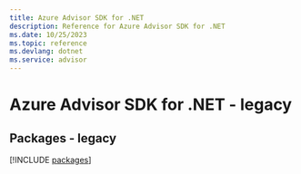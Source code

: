 ```yaml
---
title: Azure Advisor SDK for .NET
description: Reference for Azure Advisor SDK for .NET
ms.date: 10/25/2023
ms.topic: reference
ms.devlang: dotnet
ms.service: advisor
---
```

# Azure Advisor SDK for .NET - legacy
## Packages - legacy
[!INCLUDE [packages](advisor-index.md)]